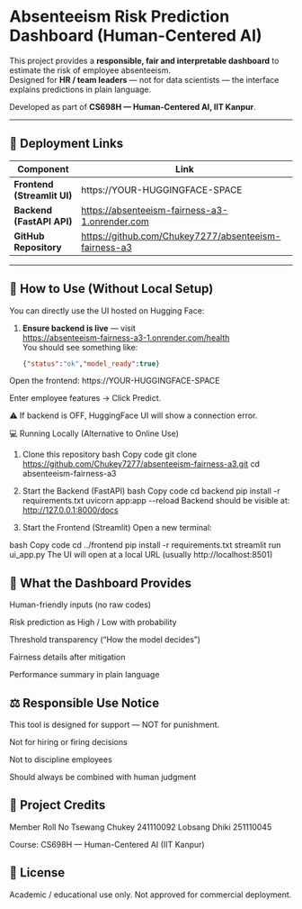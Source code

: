 # Absenteeism Risk Prediction Dashboard (Human-Centered AI)

This project provides a **responsible, fair and interpretable dashboard** to estimate the risk of employee absenteeism.  
Designed for **HR / team leaders** — not for data scientists — the interface explains predictions in plain language.

Developed as part of **CS698H — Human-Centered AI, IIT Kanpur**.

---

## 🚀 Deployment Links

| Component | Link |
|----------|------|
| **Frontend (Streamlit UI)** | https://YOUR-HUGGINGFACE-SPACE |
| **Backend (FastAPI API)** | https://absenteeism-fairness-a3-1.onrender.com |
| **GitHub Repository** | https://github.com/Chukey7277/absenteeism-fairness-a3 |

---

## 📌 How to Use (Without Local Setup)

You can directly use the UI hosted on Hugging Face:

1. **Ensure backend is live** — visit  
   https://absenteeism-fairness-a3-1.onrender.com/health   
   You should see something like:
   ```json
   {"status":"ok","model_ready":true}

Open the frontend:
https://YOUR-HUGGINGFACE-SPACE

Enter employee features → Click Predict.

⚠️ If backend is OFF, HuggingFace UI will show a connection error.

💻 Running Locally (Alternative to Online Use)
1) Clone this repository
bash
Copy code
git clone https://github.com/Chukey7277/absenteeism-fairness-a3.git
cd absenteeism-fairness-a3
2) Start the Backend (FastAPI)
bash
Copy code
cd backend
pip install -r requirements.txt
uvicorn app:app --reload
Backend should be visible at: http://127.0.0.1:8000/docs

3) Start the Frontend (Streamlit)
Open a new terminal:

bash
Copy code
cd ../frontend
pip install -r requirements.txt
streamlit run ui_app.py
The UI will open at a local URL (usually http://localhost:8501)

## 🎯 What the Dashboard Provides
Human-friendly inputs (no raw codes)

Risk prediction as High / Low with probability

Threshold transparency (“How the model decides”)

Fairness details after mitigation

Performance summary in plain language

## ⚖️ Responsible Use Notice
This tool is designed for support — NOT for punishment.

Not for hiring or firing decisions

Not to discipline employees

Should always be combined with human judgment

## 📝 Project Credits
Member	Roll No
Tsewang Chukey	241110092
Lobsang Dhiki	251110045

Course: CS698H — Human-Centered AI (IIT Kanpur)

## 📜 License
Academic / educational use only. Not approved for commercial deployment.

